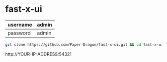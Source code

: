 # fast-x-ui



| username | admin |
| -------- | ----- |
| password | admin |

```bash
git clone https://github.com/Paper-Dragon/fast-x-ui.git && cd fast-x-ui && docker-compose up -d
```

http://YOUR-IP-ADDRESS:54321
